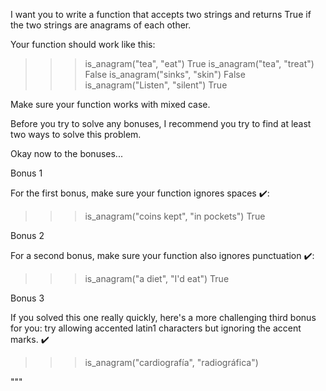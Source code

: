 
I want you to write a function that accepts two strings and returns True if the two strings are anagrams of each other.

Your function should work like this:

>>> is_anagram("tea", "eat")
True
>>> is_anagram("tea", "treat")
False
>>> is_anagram("sinks", "skin")
False
>>> is_anagram("Listen", "silent")
True

Make sure your function works with mixed case.

Before you try to solve any bonuses, I recommend you try to find at least two ways to solve this problem.

Okay now to the bonuses...

Bonus 1

For the first bonus, make sure your function ignores spaces ✔️:

>>> is_anagram("coins kept", "in pockets")
True

Bonus 2

For a second bonus, make sure your function also ignores punctuation ✔️:

>>> is_anagram("a diet", "I'd eat")
True

Bonus 3

If you solved this one really quickly, here's a more challenging third bonus for you: try allowing accented latin1 characters but ignoring the accent marks. ✔️

>>> is_anagram("cardiografía", "radiográfica")

"""